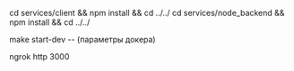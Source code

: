 cd services/client && npm install && cd ../../
cd services/node_backend && npm install && cd ../../

make start-dev -- (параметры докера)

ngrok http 3000